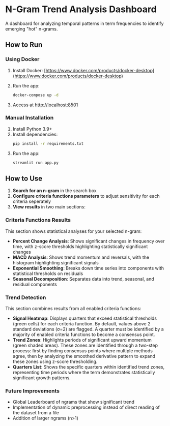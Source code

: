 # N-Gram Trend Analysis Dashboard

A dashboard for analyzing temporal patterns in term frequencies to identify emerging "hot" n-grams.

## How to Run

### Using Docker

1. Install Docker: [https://www.docker.com/products/docker-desktop](https://www.docker.com/products/docker-desktop)

2. Run the app:
   ```bash
   docker-compose up -d
   ```

3. Access at [http://localhost:8501](http://localhost:8501)

### Manual Installation

1. Install Python 3.9+
2. Install dependencies:
   ```bash
   pip install -r requirements.txt
   ```
3. Run the app:
   ```bash
   streamlit run app.py
   ```

## How to Use

1. **Search for an n-gram** in the search box
2. **Configure criteria functions parameters** to adjust sensitivity for each criteria seperately
3. **View results** in two main sections:

### Criteria Functions Results

This section shows statistical analyses for your selected n-gram:

- **Percent Change Analysis**: Shows significant changes in frequency over time, with z-score thresholds highlighting statistically significant changes
- **MACD Analysis**: Shows trend momentum and reversals, with the histogram highlighting significant signals
- **Exponential Smoothing**: Breaks down time series into components with statistical thresholds on residuals
- **Seasonal Decomposition**: Separates data into trend, seasonal, and residual components

### Trend Detection

This section combines results from all enabled criteria functions:

- **Signal Heatmap**: Displays quarters that exceed statistical thresholds (green cells) for each criteria function. By default, values above 2 standard deviations (σ=2) are flagged. A quarter must be identified by a majority of enabled criteria functions to become a consensus point.
- **Trend Zones**: Highlights periods of significant upward momentum (green shaded areas). These zones are identified through a two-step process: first by finding consensus points where multiple methods agree, then by analyzing the smoothed derivative pattern to expand these zones using z-score thresholding.
- **Quarters List**: Shows the specific quarters within identified trend zones, representing time periods where the term demonstrates statistically significant growth patterns.

### Future Improvements

- Global Leaderboard of ngrams that show significant trend
- Implementation of dynamic preprocessing instead of direct reading of the dataset from a file
- Addition of larger ngrams (n>1)
